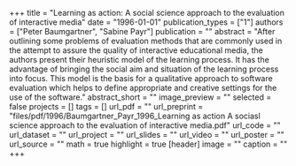+++
title = "Learning as action: A social science approach to the evaluation of interactive media"
date = "1996-01-01"
publication_types = ["1"]
authors = ["Peter Baumgartner", "Sabine Payr"]
publication = ""
abstract = "After outlining some problems of evaluation methods that are commonly used in the attempt to assure the quality of interactive educational media, the authors present their heuristic model of the learning process. It has the advantage of bringing the social aim and situation of the learning process into focus. This model is the basis for a qualitative approach to software evaluation which helps to define appropriate and creative settings for the use of the software."
abstract_short = ""
image_preview = ""
selected = false
projects = []
tags = []
url_pdf = ""
url_preprint = "files/pdf/1996/Baumgartner_Payr_1996_Learning as action A sociasl science approach to the evaluation of interactive media.pdf"
url_code = ""
url_dataset = ""
url_project = ""
url_slides = ""
url_video = ""
url_poster = ""
url_source = ""
math = true
highlight = true
[header]
image = ""
caption = ""
+++
